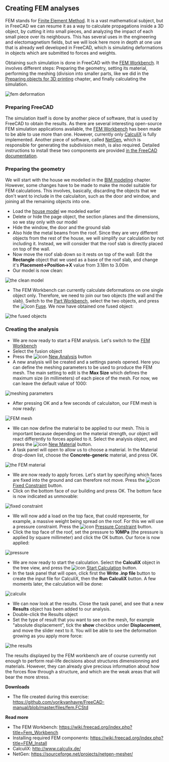 ## Creating FEM analyses

FEM stands for [Finite Element Method](https://en.wikipedia.org/wiki/Finite_element_method). It is a vast mathematical subject, but in FreeCAD we can resume it as a way to calculate propagations inside a 3D object, by cutting it into small pieces, and analyzing the impact of each small piece over its neighbours. This has several uses in the engineering and electomagnetism fields, but we will look here more in depth at one use that is already well developed in FreeCAD, which is simulating deformations in objects which are submitted to forces and weights.

Obtaining such simulation is done in FreeCAD with the [FEM Workbench](https://wiki.freecad.org/index.php?title=Fem_Workbench). It involves different steps: Preparing the geometry, setting its material, performing the meshing (division into smaller parts, like we did in the [Preparing objects for 3D printing](preparing_models_for_3d_printing.md) chapter, and finally calculating the simulation.

![fem deformation](https://wiki.freecad.org/images/4/42/Exercise_fem_01.jpg)

### Preparing FreeCAD

The simulation itself is done by another piece of software, that is used by FreeCAD to obtain the results. As there are several interesting open-source FEM simulation applications available, the [FEM Workbench](https://wiki.freecad.org/index.php?title=Fem_Workbench) has been made to be able to use more than one. However, currently only [CalculiX](http://www.calculix.de/) is fully implemented. Another piece of software, called [NetGen](https://sourceforge.net/projects/netgen-mesher/), which is responsible for generating the subdivision mesh, is also required. Detailed instructions to install these two components are provided [in the FreeCAD documentation](https://wiki.freecad.org/index.php?title=FEM_Install).

### Preparing the geometry

We will start with the house we modelled in the [BIM modeling](bim_modeling.md) chapter. However, some changes have to be made to make the model suitable for FEM calculations. This involves, basically, discarding the objects that we don't want to include in the calculaiton, such as the door and window, and joining all the remaining objects into one.

* Load the [house model](https://github.com/yorikvanhavre/FreeCAD-manual/blob/master/files/house.FCStd) we modeled earlier
* Delete or hide the page object, the section planes and the dimensions, so we stay only with our model
* Hide the window, the door and the ground slab
* Also hide the metal beams from the roof. Since they are very different objects from the rest of the house, we will simplify our calculation by not including it. Instead, we will consider that the roof slab is directly placed on top of the wall.
* Now move the roof slab down so it rests on top of the wall: Edit the **Rectangle** object that we used as a base of the roof slab, and change it's **Placement→Position→X** value from 3.18m to 3.00m
* Our model is now clean:

![the clean model](https://wiki.freecad.org/images/6/65/Exercise_fem_02.jpg)

* The FEM Workbench can currently calculate deformations on one single object only. Therefore, we need to join our two objects (the wall and the slab). Switch to the [Part Workbench](https://wiki.freecad.org/index.php?title=Part_Module), select the two objects, and press the ![icon](https://wiki.freecad.org/images/thumb/c/c6/Part_Fuse.png/16px-Part_Fuse.png) [Fuse](https://wiki.freecad.org/index.php?title=Part_Fuse). We now have obtained one fused object:

![the fused objects](https://wiki.freecad.org/images/c/c6/Exercise_fem_03.jpg)

### Creating the analysis

* We are now ready to start a FEM analysis. Let's switch to the [FEM Workbench](https://wiki.freecad.org/index.php?title=Fem_Workbench)
* Select the fusion object
* Press the ![icon](https://wiki.freecad.org/images/thumb/5/57/FEM_Analysis.png/16px-FEM_Analysis.png) [New Analysis](https://wiki.freecad.org/index.php?title=FEM_Analysis) button
* A new analysis will be created and a settings panels opened. Here you can define the meshing parameters to be used to produce the FEM mesh. The main setting to edit is the **Max Size** which defines the maximum size (in millimeters) of each piece of the mesh. For now, we can leave the default value of 1000:

![meshing parameters](https://wiki.freecad.org/images/5/58/Exercise_fem_04.jpg)

* After pressing OK and a few seconds of calculaiton, our FEM mesh is now ready:

![FEM mesh](https://wiki.freecad.org/images/e/e2/Exercise_fem_05.jpg)

* We can now define the material to be applied to our mesh. This is important because depending on the material strength, our object will react differently to forces applied to it. Select the analysis object, and press the ![icon](https://wiki.freecad.org/images/thumb/1/1e/FEM_Material.png/16px-FEM_Material.png) [New Material](https://wiki.freecad.org/index.php?title=FEM_Material) button.
* A task panel will open to allow us to choose a material. In the Material drop-down list, choose the **Concrete-generic** material, and press OK.

![the FEM material](https://wiki.freecad.org/images/5/52/Exercise_fem_06.jpg)

* We are now ready to apply forces. Let's start by specifying which faces are fixed into the ground and can therefore not move. Press the ![icon](https://wiki.freecad.org/images/thumb/d/d3/FEM_FixedConstraint.png/16px-FEM_FixedConstraint.png) [Fixed Constraint](https://wiki.freecad.org/index.php?title=FEM_FixedConstraint) button.
* Click on the bottom face of our building and press OK. The bottom face is now indicated as unmovable:

![fixed constraint](https://wiki.freecad.org/images/a/a0/Exercise_fem_07.jpg)

* We will now add a load on the top face, that could represente, for example, a massive weight being spread on the roof. For this we will use a pressure constraint. Press the ![icon](https://wiki.freecad.org/images/thumb/4/42/FEM_PressureConstraint.png/16px-FEM_PressureConstraint.png) [Pressure Constraint](https://wiki.freecad.org/index.php?title=FEM_PressureConstraint) button.
* Click the top face of the roof, set the pressure to **10MPa** (the pressure is applied by square millimeter) and click the OK button. Our force is now applied:

![pressure](https://wiki.freecad.org/images/a/a2/Exercise_fem_08.jpg)

* We are now ready to start the calculation. Select the **CalculiX** object in the tree view, and press the ![icon](https://wiki.freecad.org/images/thumb/4/4a/FEM_Calculation.png/16px-FEM_Calculation.png) [Start Calculation](https://wiki.freecad.org/index.php?title=FEM_Calculation) button.
* In the task panel that will open, click first the **Write .inp file** button to create the input file for CalculiX, then the **Run CalculiX** button. A few moments later, the calculation will be done:

![calculix](https://wiki.freecad.org/images/c/c2/Exercise_fem_09.jpg)

* We can now look at the results. Close the task panel, and see that a new **Results** object has been added to our analysis.
* Double-click the Results object
* Set the type of result that you want to see on the mesh, for example "absolute displacement", tick the **show** checkbox under **Displacement**, and move the slider next to it. You will be able to see the deformation growing as you apply more force:

![the results](https://wiki.freecad.org/images/5/53/Exercise_fem_10.jpg)

The results displayed by the FEM workbench are of course currently not enough to perform real-life decisions about structures dimensionning and materials. However, they can already give precious information about how the forces flow through a structure, and which are the weak areas that will bear the more stress.

**Downloads**

* The file created during this exercise: https://github.com/yorikvanhavre/FreeCAD-manual/blob/master/files/fem.FCStd

**Read more**

* The FEM Workbench: https://wiki.freecad.org/index.php?title=Fem_Workbench
* Installing required FEM components: https://wiki.freecad.org/index.php?title=FEM_Install
* CalculiX: http://www.calculix.de/
* NetGen: https://sourceforge.net/projects/netgen-mesher/
